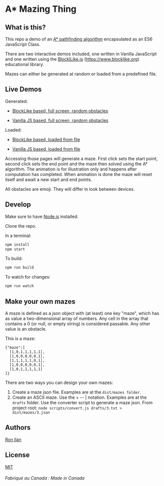 # A* Mazing Thing

## What is this?

This repo a demo of an [A* pathfinding algorithm](https://en.wikipedia.org/wiki/A*_search_algorithm) encapsulated as an ES6 JavaScript Class.

There are two interactive demos included, one written in Vanilla JavaScript and one written using the [BlocklLike.js](https://github.com/ronilan/BlockLike) (https://www.blocklike.org) educational library.

Mazes can either be generated at random or loaded from a predefined file.

## Live Demos
Generated:
- [BlockLike based, full screen, random obstacles](https://www.ronilan.com/a-mazing-thing/blocklike.html)

- [Vanilla JS based, full screen, random obstacles](https://www.ronilan.com/a-mazing-thing/vanilla.html)

Loaded:
- [BlockLike based, loaded from file](https://www.ronilan.com/a-mazing-thing/blocklike.html#1)

- [Vanilla JS based, loaded from file](https://www.ronilan.com/a-mazing-thing/vanilla.html#4)
 
Accessing those pages will generate a maze. First click sets the start point, second click sets the end point and the maze  then solved using the A* algorithm. The animation is for illustration only and happens after computation has completed. When animation is done the maze will reset itself and await a new start and end points.

All obstacles are emoji. They will differ in look between devices.

## Develop

Make sure to have [Node.js](https://nodejs.org) installed.

Clone the repo.

In a terminal:

```sh
npm install
npm start
```
To build:
```sh
npm run build
```
To watch for changes:
```sh
npm run watch
```

## Make your own mazes

A maze is defined as a json object with (at least) one key "maze", which has as value a two-dimensional array of numbers. Any cell in the array that contains a 0 (or null, or empty string) is considered passable. Any other value is an obstacle.

This is a maze:
```
{"maze":[
  [1,0,1,1,1,1,1],
  [1,0,0,0,0,0,1],
  [1,1,1,1,1,0,1],
  [1,0,0,0,0,0,1],
  [1,0,1,1,1,1,1]
]}
```

There are two ways you can design your own mazes:
1. Create a maze json file. 
Examples are at the ```dist/mazes folder```.
2. Create an ASCII maze.
Use the + -- | notation. Examples are at the ```drafts``` folder. Use the converter script to generate a maze json. From project root: ```node scripts/convert.js drafts/3.txt > dist/mazes/3.json```

## Authors

[Ron Ilan](https://www.ronilan.com)

## License
[MIT](https://en.wikipedia.org/wiki/MIT_License)

###### Fabriqué au Canada : Made in Canada